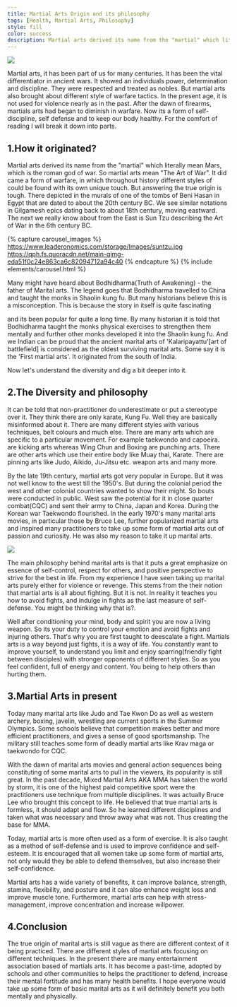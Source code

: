 ```yaml
---
title: Martial Arts Origin and its philosophy
tags: [Health, Martial Arts, Philosophy]
style: fill
color: success
description: Martial arts derived its name from the "martial" which literally mean Mars, which is the roman god of war. So martial arts mean "The Art of War". 
---
```


![](https://digipromarketers.com/wp-content/uploads/2020/10/Martial-Arts.jpeg)

Martial arts, it has been part of us for many centuries. It has been the vital differentiator in ancient wars. It showed an individuals power, determination and discipline. They were respected and treated as nobles. But martial arts also brought about different style of warfare tactics. In the present age, it is not used for violence nearly as in the past. After the dawn of firearms, martials arts had began to diminish in warfare. Now its a form of self-discipline, self defense and to keep our body healthy. For the comfort of reading I will break it down into parts.

## 1.How it originated?

Martial arts derived its name from the "martial" which literally mean Mars, which is the roman god of war. So martial arts mean "The Art of War".  It did came a form of warfare, in which throughout history different styles of could be found with its own unique touch.  But answering the true origin is tough. There depicted in the murals of one of the tombs of Beni Hasan in Egypt that are dated to about the 20th century BC. We see similar notations in Gilgamesh epics dating back to about 18th century, moving eastward. The next we really know about from the East is Sun Tzu describing the Art of War in the 6th century BC. 

{% capture carousel_images %}
https://www.leaderonomics.com/storage/Images/suntzu.jpg
https://qph.fs.quoracdn.net/main-qimg-eda51f0c24e863ca6c82094712a94c40
{% endcapture %}
{% include elements/carousel.html %}

Many might have heard about Bodhidharma(Truth of Awakening) - the father of Marital arts. The legend goes that Bodhidharma travelled to China and taught the monks in Shaolin kung fu. But many historians believe this is a misconception. This is because the story in itself is quite fascinating 

and its been popular for quite a long time. By many historian it is told that Bodhidharma taught the monks physical exercises to strengthen them mentally and further other monks developed it into the Shaolin kung fu. And we Indian can be proud that the ancient marital arts of 'Kalaripayattu'[art of battlefield] is considered as the oldest  surviving marital arts. Some say it is the 'First martial arts'. It originated from the south of India.

Now let's understand the diversity and dig a bit deeper into it.

## 2.The Diversity and philosophy

It can be told that non-practitioner do underestimate or put a stereotype over it. They think there are only karate, Kung Fu. Well they are basically misinformed about it. There are many different styles with various techniques, belt colours and much else. There are many arts which are specific to a particular movement. For example taekwondo and capoeira. are kicking arts whereas Wing Chun and Boxing are punching arts. There are other arts which use their entire body like Muay thai, Karate. There are pinning arts like Judo, Aikido, Ju-Jitsu etc. weapon arts and many more.

By the late 19th century, martial arts got very popular in Europe. But it was not well know to the west till the 1950's. But during the colonial period the west and other colonial countries wanted to show their might. So bouts were conducted in public. West saw the potential for it in close quarter combat(CQC) and sent their army to China, Japan and Korea. During the Korean war Taekwondo flourished. In the early 1970's many marital arts movies, in particular those by Bruce Lee, further popularized martial arts  and inspired many practitioners to take up some form of martial arts out of passion and curiosity. He was also my reason to take it up marital arts. 

![](https://cropper.watch.aetnd.com/cdn.watch.aetnd.com/sites/2/2018/07/Bruce-Lee-607431098.jpg)

The main philosophy behind marital arts is that it puts a great emphasize on essence of self-control, respect for others, and positive perspective to strive for the best in life. From my experience I have seen taking up marital arts purely either for violence or revenge. This stems from the their notion that martial arts is all about fighting. But it is not. In reality it teaches you how to avoid fights, and indulge in fights as the last measure of self-defense. You might be thinking why that is?.

Well after conditioning your mind, body and spirit you are now a living weapon. So its your duty to control your emotion and avoid fights and injuring others. That's why you are first taught to deescalate a fight.  Martials arts is a way beyond just fights, it is a way of life. You constantly want to improve yourself, to understand you limit and enjoy sparring(friendly fight between disciples) with stronger opponents of different styles. So as you feel confident, full of energy and content. You being to help others than hurting them.

## 3.Martial Arts in present

Today many marital arts like Judo and Tae Kwon Do as well as western archery, boxing, javelin, wrestling are current sports in the Summer Olympics.  Some schools believe that competition makes better and more efficient practitioners, and gives a sense of good sportsmanship. The military still teaches some form of deadly martial arts like Krav maga or taekwondo for CQC.

With the dawn of marital arts movies and general action sequences being constituting of some marital arts to pull in the viewers, its popularity is still great. In the past decade, Mixed Martial Arts AKA MMA has taken the world by storm, it is one of the highest paid competitive sport were the practitioners use technique from multiple disciplines. It was actually Bruce Lee who brought this concept to life. He believed that true martial arts is formless, it should adapt and flow. So he learned  different disciplines and taken what was necessary and throw away what was not. Thus creating the base for MMA.

Today, martial arts is more often used as a form of exercise. It is also taught as a method of self-defense and is used to improve confidence and self-esteem. It is encouraged that all women take up some form of martial arts, not only would they be able to defend themselves, but also increase their self-confidence.

Martial arts has a wide variety of benefits, it can improve balance, strength, stamina, flexibility, and posture and it can also enhance weight loss and improve muscle tone. Furthermore, martial arts can help with stress-management, improve concentration and increase willpower.  

## 4.Conclusion

The true origin of marital arts is still vague as there are different context of it being practiced. There are different styles of martial arts focusing on different techniques. In the present there are many entertainment association based of martials arts. It has become a past-time, adopted by schools and other communities to helps the practitioner to defend, increase their mental fortitude and has many health benefits. I hope everyone would take up some form of basic marital arts as it will definitely benefit you both mentally and physically.
